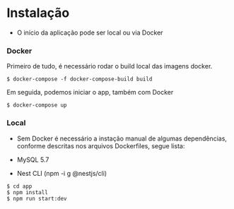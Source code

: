 # Instalação

- O início da aplicação pode ser local ou via Docker

### Docker

Primeiro de tudo, é necessário rodar o build local das imagens docker.

```
$ docker-compose -f docker-compose-build build 
```

Em seguida, podemos iniciar o app, também com Docker

```
$ docker-compose up 
```

### Local

- Sem Docker é necessário a instação manual de algumas dependências, conforme descritas nos arquivos Dockerfiles, segue lista:

- MySQL 5.7
- Nest CLI (npm -i g @nestjs/cli)

```
$ cd app
$ npm install
$ npm run start:dev
```
